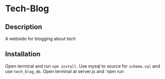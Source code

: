 # Tech-Blog

## Description
A webside for blogging about tech

## Installation

Open terminal and run `npm install`. Use mysql to source for `schema.sql` and use `tech_blog_db`. Open terminal at server.js and `npm run




